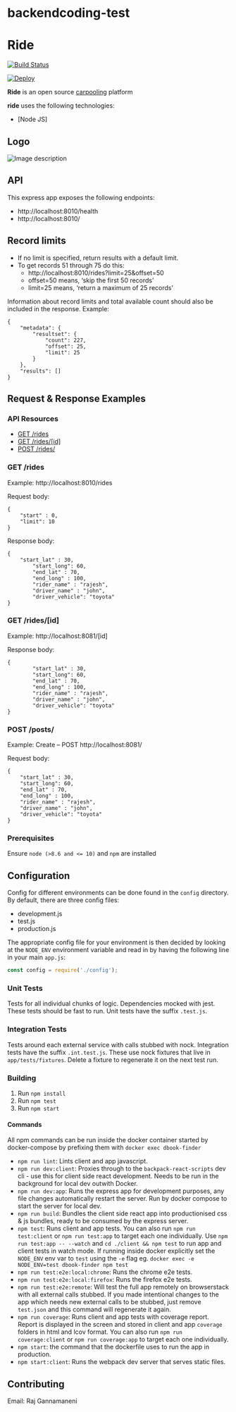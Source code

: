 # backendcoding-test

# Ride
[![Build Status](https://secure.travis-ci.org/diowa/icare.svg?branch=master)](https://github.com/xendit-test/backendcoding-test/runs/321240339)

[![Deploy](https://www.herokucdn.com/deploy/button.svg)](https://github.com/xendit-test/backendcoding-test/runs/321240339)

**Ride** is an open source [carpooling](https://en.wikipedia.org/wiki/Carpool) platform

**ride** uses the following technologies:

* [Node JS]

## Logo 
![Image description](https://cdn1.iconfinder.com/data/icons/technology-devices-2/100/Taxi_Service-512.png)


## API 

This express app exposes the following endpoints:

- http://localhost:8010/health
- http://localhost:8010/

## Record limits

* If no limit is specified, return results with a default limit.
* To get records 51 through 75 do this:
    * http://localhost:8010/rides?limit=25&offset=50
    * offset=50 means, ‘skip the first 50 records’
    * limit=25 means, ‘return a maximum of 25 records’

Information about record limits and total available count should also be included in the response. Example:

    {
        "metadata": {
            "resultset": {
                "count": 227,
                "offset": 25,
                "limit": 25
            }
        },
        "results": []
    }

## Request & Response Examples

### API Resources

  - [GET /rides](#get-rides)
  - [GET /rides/[id]](#get-rideid)
  - [POST /rides/](#post-rides)

### GET /rides

Example: http://localhost:8010/rides

Request body: 

    {
    	"start" : 0,
    	"limit": 10
    }

Response body:

    {
        "start_lat" : 30,
        	"start_long": 60,
        	"end_lat" : 70,
        	"end_long" : 100,
        	"rider_name" : "rajesh",
        	"driver_name" : "john",
        	"driver_vehicle": "toyota"
    }

### GET /rides/[id]

Example: http://localhost:8081/[id]

Response body:

    {
            "start_lat" : 30,
        	"start_long": 60,
        	"end_lat" : 70,
        	"end_long" : 100,
        	"rider_name" : "rajesh",
        	"driver_name" : "john",
        	"driver_vehicle": "toyota"
    }



### POST /posts/

Example: Create – POST  http://localhost:8081/

Request body:

    {
    	"start_lat" : 30,
    	"start_long": 60,
    	"end_lat" : 70,
    	"end_long" : 100,
    	"rider_name" : "rajesh",
    	"driver_name" : "john",
    	"driver_vehicle": "toyota"
    }


### Prerequisites

Ensure `node (>8.6 and <= 10)` and `npm` are installed

## Configuration

Config for different environments can be done found in the `config` directory. By default, there are three config files:

- development.js
- test.js
- production.js

The appropriate config file for your environment is then decided by looking at the `NODE_ENV` environment variable and read in by having the following line in your main `app.js`:

```js
const config = require('./config');
```

### Unit Tests
Tests for all individual chunks of logic. Dependencies mocked with jest. These tests should be fast to run. Unit tests have the suffix `.test.js`.

### Integration Tests
Tests around each external service with calls stubbed with nock. Integration tests have the suffix `.int.test.js`. These use nock fixtures that live in `app/tests/fixtures`. Delete a fixture to regenerate it on the next test run.

### Building
 1. Run `npm install`
 2. Run `npm test`
 3. Run `npm start`


#### Commands
All npm commands can be run inside the docker container started by docker-compose by prefixing them with `docker exec dbook-finder`

- `npm run lint`: Lints client and app javascript.  
- `npm run dev:client`: Proxies through to the `backpack-react-scripts` dev cli -
  use this for client side react development. Needs to be run in the background for local dev outwith Docker.
- `npm run dev:app`: Runs the express app for development purposes, any file changes
  automatically restart the server. Run by docker compose to start the server for local dev.
- `npm run build`: Bundles the client side react app into productionised css & js
  bundles, ready to be consumed by the express server.
- `npm test`: Runs client and app tests. You can also run `npm run test:client`
  or `npm run test:app` to target each one individually.
  Use `npm run test:app -- --watch` and `cd ./client && npm test` to run app and client tests in watch mode.
  If running inside docker explicitly set the `NODE_ENV` env var to `test` using the `-e` flag eg. `docker exec -e NODE_ENV=test dbook-finder npm test`
- `npm run test:e2e:local:chrome`: Runs the chrome e2e tests.
- `npm run test:e2e:local:firefox`: Runs the firefox e2e tests.
- `npm run test:e2e:remote`: Will test the full app remotely on browserstack with all external calls stubbed. If you made intentional changes to the app which needs new external calls to be stubbed, just remove `test.json` and this command will regenerate it again.
- `npm run coverage`: Runs client and app tests with coverage report. Report is displayed in the screen
  and stored in client and app `coverage` folders in html and lcov format. You can also run `npm run coverage:client`
  or `npm run coverage:app` to target each one individually.
- `npm start`: the command that the dockerfile uses to run the app in production.
- `npm start:client`: Runs the webpack dev server that serves static files.

## Contributing

Email: Raj Gannamaneni
